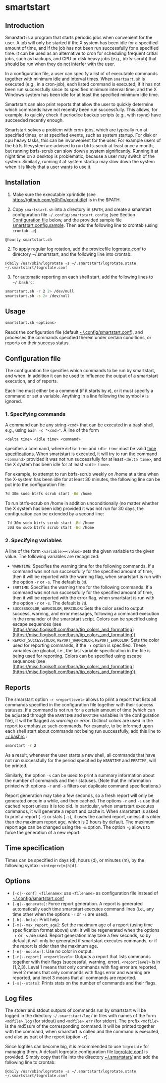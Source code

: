 # smartstart

## Introduction
Smarstart is a program that starts periodic jobs when convenient for the user.
A job will only be started if the X system has been idle for a specified
amount of time, and if the job has not been run successfully for a specified time.
It can be used as an alternative to cron for scheduling frequent critial jobs, such as backups, and CPU or disk heavy jobs (e.g., btrfs-scrub) that should be run when they do not interfer with the user.

In a configuration file, a user can specify a list of of executable commands together with minimum idle and interval times.
When `smartsart.sh` is executed (e.g., in a cron-job), each listed command is executed, if it has not been run successfully since its specified minimum interval time, and the X Windows system has been idle for at least the specified minimum idle time.

Smartstart can also print reports that allow the user to quickly determine which commands have not recently been run successfully.
This allows, for example, to quickly check if periodice backup scripts (e.g., with rsync) have succeeded recently enough.

Smartstart solves a problem with cron-jobs, which are typically run at specified times, or at specified events, such as system startup.
For disk or cpu heavy tasks, this can be invonvenient for the user.
For example users of the btrfs filesystem are advised to run btrfs-scrub at least once a month, but running btrfs-scrub can slow down a system significantly.
Running it at night time on a desktop is problematic, because a user may switch of the system.
Similarly, running it at system startup may slow down the system when it is likely that a user wants to use it.

## Installation
1. Make sure the executable xprintidle (see https://github.com/g0hl1n/xprintidle) is in the $PATH.

1. Copy `smartstart.sh` into a directory in `$PATH`, and create a smarstart configuration file `~/.config/smartstart.config` (see Section [Configuration file](#Configuration-file) below, and the provided sample file [smartstart.config.sample]().
Then add the following line to crontab (using `crontab -e`):
```
@hourly smartstart.sh
```

2. To apply regular log rotation, add the provicefile [logrotate.conf]() to directory ~/.smartstart, and the following line into crontab:
```
@daily /usr/sbin/logrotate -s ~/.smartstart/logrotate.state ~/.smartstart/logrotate.conf
```

3. For automatic reporting on each shell start, add the following lines to `~/.bashrc`:
```bash
smartstart.sh -r 2 2> /dev/null
smartstart.sh -s 2> /dev/null
```


## Usage
```bash
smartstart.sh <options>
```

Reads the configuration file (default [~/.config/smartstart.conf]()), and processes the commands specified therein under certain conditions, or reports on their success status.

## Configuration file
The configuration file specifies which commands to be run by smartstart, and when.
In addition it can be used to influence the output of a smartstart execution, and of reports.

Each line must either be a comment (if it starts by `#`), or it must specify a command or set a variable.
Anything in a line following the symbol `#` is ignored.

### 1. Specifying commands
  A command can be any string `<cmd>` that can be executed in a bash shell, e.g., using `bash -c "<cmd>"`.  A line of the form

  ```
  <delta time> <idle time> <command>
  ```
  specifies a command, where `delta time` and `idle time` must be valid [time specifications](#Time-specification).
  When smartstart is executed, it will try to run the command `<command>` provided it was not run successfully for at least `<delta time>`, and the X system has been idle for at least `<idle time>`.

  For example, to attempt to run btrfs-scrub weekly on /home at a time when the X-system has been idle for at least 30 minutes, the following line can be put into the configuration file:

  ```bash
  7d 30m sudo btrfs scrub start -Bd /home
  ```

  To run btrfs-scrub on /home in addition unconditionally (no matter whether the X system has been idle) provided it was not run for 30 days, the configuration can be extended by a second line:

  ```bash
   7d 30m sudo btrfs scrub start -Bd /home
   30d 0m sudo btrfs scrub start -Bd /home
   ```


### 2. Specifying variables
  A line of the form `<variable>=<value>` sets the given variable to the given value.
  The following variables are recognized:
  * `WARNTIME`: Specifies the warning time for the following commands. If a command was not run successfully for the specified amount of time, then it will be reported with the warning flag, when smartstart is run with the option `-r` or `-s`. The default is `3d`.
  * `ERRTIME`: Specifies the warning time for the following commands. If a command was not run successfully for the specified amount of time, then it will be reported with the error flag, when smartstart is run with the option `-r` or `-s`. The default is `7d`.
  * `SUCCESSCOLOR`, `WARNCOLOR`, `ERRCOLOR`: Sets the color used to output success, warning, and error messages, following a command execution in the remainder of the smartstart script. Colors can be specified using escape sequences (see [https://misc.flogisoft.com/bash/tip_colors_and_formatting](https://misc.flogisoft.com/bash/tip_colors_and_formatting)).
  * `REPORT_SUCCESSCOLOR`, `REPORT_WARNCOLOR`, `REPORT_ERRCOLOR`: Sets the color used for reporting commands, if the `-r` option is specified. These variables are gloabal, i.e., the last variable specification in the file is being used for reporting. Colors can be specified using escape sequences (see [https://misc.flogisoft.com/bash/tip_colors_and_formatting](https://misc.flogisoft.com/bash/tip_colors_and_formatting)).

## Reports
The smarstart option `-r <reportlevel>` allows to print a report that lists all commands specified in the configuration file together with their success statuses. If a command is not run for a certain amount of time (which can be adjusted through the `WARNTIME` and `ERRTIME` variables in the configuration file), it will be flagged as *warning* or *error*. Distinct colors are used in the report to emphasize such commands. For example, to be informed upon each shell start about commands not being run successfully, add this line to [~/.bashrc]() :
```bash
smarstart -r 2
```
As a result, whenever the user starts a new shell, all commands that have not run successfully for the period specified by `WARNTIME` and `ERRTIME`, will be printed.

Similarly, the option `-s` can be used to print a summary information about the number of commands and their statuses.
(Note that the information printed with options `-r` and `-s` filters out duplicate command specifications.)

Report generation may take a few seconds, so a fresh report will only be generated once in a while, and then cached. The options `-r` and `-s` use that cached report unless it is too old.
In particular, when smartstart executes commands, it will generate a report and cache it.
When smartstart is asked to print a report (`-r`) or stats (`-s`), it uses the cached report, unless it is older than the maximum report age, which is 2 hours by default. The maximum report age can be changed using the `-m` option.
The option `-g` allows to force the generation of a new report.


## Time specification
Times can be specified in days (d), hours (d), or minutes (m), by the following syntax: `<integer>[m|h|d]`.

## Options
* `[-c|--conf] <filename>`: use `<filename>` as configuration file instead of [~/.config/smartstart.conf]()
* `[-g|--generate]`: Force report generation. A report is generated automatically each time smartstart executes command lines (i.e., any time other when the options `-r` or `-s` are used).
* `[-h|--help]`: Print help
* `[-m|--max_report_age]`: Set the maximum age of a report (using time specification format above) until it will be regenerated when the options `-r` or `-s` are used. Report generation may take a few seconds, so by default it will only be generated if smartstart executes commands, or if the report is older than the maximum age.
* `[-n|--nocolor]`: Use no color in output.
* `[-r|--report] <reportlevel>`: Outputs a report that lists commands together with their flags (successful, warning, error). `<reportlevel>` is in {1,2,3}. Level 1 means that only commands with flag error are reported, level 2 means that only commands with flags error and warning are reported, and level 3 means that all commands are reported.
* `[-s|--stats]`: Prints stats on the number of commands and their flags.


## Log files
The stderr and stdout outputs of commands run by smartstart will be logged in the directory `~/.smartstart/log/` in files with names of the form `<mdfile>.log` (for stdout) and `<mdfile>.err` (for stderr). The prefix `<mdfile>` is the md5sum of the corresponding command. It will be printed together with the command, when smarstart is called and the command is executed, and also as part of the report (option `-r`).

Since logfiles can become big, it is recommended to use `logrotate` for managing them.
A default logrotate configuration file [logrotate.conf]() is provided.
Simply copy that file into the directory [~/.smartstart/]() and add the following line to crontab:
```
@daily /usr/sbin/logrotate -s ~/.smartstart/logrotate.state ~/.smartstart/logrotate.conf
```
